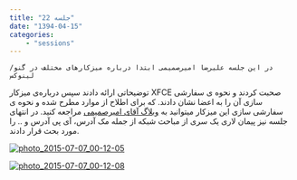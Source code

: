 ```yaml
---
title: "جلسه 22"
date: "1394-04-15"
categories:
    - "sessions"
---
```

    در این جلسه علیرضا امیرصمیمی ابتدا درباره میزکارهای مختلف در گنو/لینوکس
توضیحاتی ارائه دادند سپس درباره‌ی میزکار XFCE صحبت کردند و نحوه ی سفارشی سازی
آن را به اعضا نشان دادند. که برای اطلاح از موارد مطرح شده و نحوه ی سفارشی سازی
این میزکار میتوانید به [وبلاگ آقای امیرصمیمی](http://amirsamimi.mihanblog.com)
مراجعه کنید. در انتهای جلسه نیز پیمان لاری یک سری از مباحث شبکه از جمله مک
آدرس، آی پی آدرس و .. را مورد بحث قرار دادند.

[![photo_2015-07-07_00-12-05](../../img/7fea31a4-fdbb-11e6-86dd-a088b4d860141488289242.8145332.jpg)](img/7fea31a4-fdbb-11e6-86dd-a088b4d860141488289242.8145332.jpg)

[![photo_2015-07-07_00-12-08](../../img/7fea3370-fdbb-11e6-86dd-a088b4d860141488289242.8145635.jpg)](img/7fea3370-fdbb-11e6-86dd-a088b4d860141488289242.8145635.jpg)
